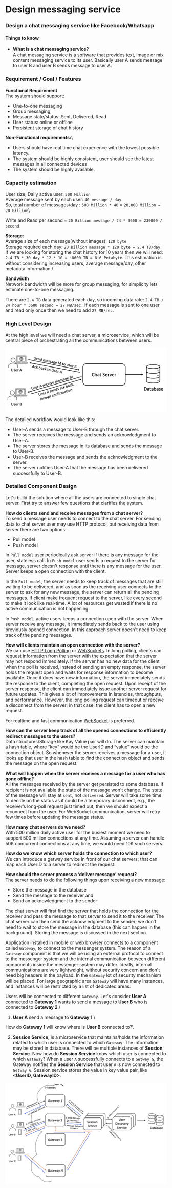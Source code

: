 # Design messaging service

### Design a chat messaging service like Facebook/Whatsapp

#### Things to know
* **What is a chat messaging service?**\
    A chat messaging service is a software that provides text, image or mix content messaging service to its user. Basically user A sends message to user B and user B sends message to user A.


### Requirement / Goal / Features
**Functional Requirement**\
The system should support:
* One-to-one messaging
* Group messaging, 
* Message state/status: Sent, Delivered, Read
* User status: online or offline
* Persistent storage of chat history

**Non-Functional requirements:**\ 
* Users should have real time chat experience with the lowest possible latency.
* The system should be highly consistent, user should see the latest messages in all connected devices
* The system should be highly available. 

### Capacity estimation
User size, Daily active user: `500 Million`\
Average message sent by each user: `40 message / day`\
So, total number of messages/day : `500 Million * 40` = `20,000 Million = 20 Billion`\

Write and Read per second = `20 Billion message / 24 * 3600 = 230000 / second` 

**Storage**:\
Average size of each message(without images): `120 byte`\
Storage required each day: `20 Billion message * 120 byte = 2.4 TB/day`\
If we are looking for storing the chat history for 10 years then we will need: `2.4 TB * 30 day * 12 * 10 = ~8600 TB = 8.6 Petabyte`. This estimation is without considering increasing users, average message/day, other metadata information.\

**Bandwidth**\
Network bandwidth will be more for group messaging, for simplicity lets estimate one-to-one messaging.

There are `2.4 TB` data generated each day, so incoming data rate: `2.4 TB / 24 hour * 3600 second = 27 MB/sec.` If each message is sent to one user and read only once then we need to add `27 MB/sec`.

### High Level Design
At the high level we will need a chat server, a microservice, which will be central piece of orchestrating all the communications between users. 

![High level diagram](./images/high-level-diagram.png)

The detailed workflow would look like this:
* User-A sends a message to User-B through the chat server.
* The server receives the message and sends an acknowledgment to User-A.
* The server stores the message in its database and sends the message to User-B.
* User-B receives the message and sends the acknowledgment to the server.
* The server notifies User-A that the message has been delivered successfully to User-B.

### Detailed Component Design
Let's build the solution where all the users are connected to single chat server. First try to answer few questions 
that clarifies the system. 

**How do clients send and receive messages from a chat server?**\
To send a message user needs to connect to the chat server. For sending data to chat server 
user may use HTTP protocol, but receiving data from server there are two options:
- Pull model
- Push model

In `Pull model` user periodically ask server if there is any message for the user, stateless call.
In `Push model` user sends a request to the server for message, server doesn't response until there 
is any message for the user. Server keeps a open connection with the client.

In the `Pull model`, the server needs to keep track of messages that are still waiting to be delivered, 
and as soon as the receiving user connects to the server to ask for any new message, the server can 
return all the pending messages. If client make frequent request to the server, like every second to make 
it look like real-time. A lot of resources get wasted if there is no active communication is not happening. 

In `Push model`, active users keeps a connection open with the server. When server receive any message, it immediately
sends back to the user using previously opened connection. In this approach server doesn't need to keep track of the pending 
messages.


**How will clients maintain an open connection with the server?**\
We can use [HTTP Long Polling](https://en.wikipedia.org/wiki/Push_technology#Long_polling) or [WebSockets](https://en.wikipedia.org/wiki/WebSocket). In long polling, clients can request information from the 
server with the expectation that the server may not respond immediately. If the server has no new data for 
the client when the poll is received, instead of sending an empty response, the server holds the request open 
and waits for response information to become available. Once it does have new information, the server immediately 
sends the response to the client, completing the open request. Upon receipt of the server response, the client can 
immediately issue another server request for future updates. This gives a lot of improvements in latencies, 
throughputs, and performance. However, the long polling request can timeout or receive a disconnect from the server; 
in that case, the client has to open a new request.

For realtime and fast communication [WebSocket](https://en.wikipedia.org/wiki/WebSocket) is preferred.


**How can the server keep track of all the opened connections to efficiently redirect messages to the users?**\
Data structures/Storage like Kay Value pair will do. The server can maintain a hash table, where “key” would be the UserID and 
“value” would be the connection object. So whenever the server receives a message for a user, it looks up that user in 
the hash table to find the connection object and sends the message on the open request. 


**What will happen when the server receives a message for a user who has gone offline?**\
All the messages received by the server get persisted to some database. If recipient is not available the state of the message won't change. 
The state of the message will stay at `sent`, not `delivered`. Server will take some time to decide on the status as it could be a 
temporary disconnect, e.g., the receiver’s long-poll request just timed out, then we should expect a reconnect from 
the user. For WebSocket communication, server will retry few times before updating the message status.


**How many chat servers do we need?**\
With 500 million daily active user for the busiest moment we need to support 500 million connections at any time. 
Assuming a server can handle 50K concurrent connections at any time, we would need 10K such servers.


**How do we know which server holds the connection to which user?**\
We can introduce a getway service in front of our chat servers; that can map each UserID to a server to 
redirect the request.


**How should the server process a ‘deliver message’ request?**\
The server needs to do the following things upon receiving a new message: 
- Store the message in the database
- Send the message to the receiver and 
- Send an acknowledgment to the sender

The chat server will first find the server that holds the connection for the receiver and pass the message to that server to send it to the receiver. 
The chat server can then send the acknowledgment to the sender; we don’t need to wait to store the message in the database (this can happen in the background). Storing the message is discussed in the next section.


Application installed in mobile or web browser connects to a component called `Gateway`, to connect to the messenger system.
The reason of a `Gateway` component is that we will be using an external protocol to connect to the messenger system and the internal 
communication between different components inside the messenger system may differ. Ideally, internal communications are very lightweight, without security concern and don't need big headers in the payload.
In the `Gateway` lot of security mechanism will be placed. 
For large geographic area `Gateway` will have many instances, and instances will be restricted by a list of dedicated areas.   

Users will be connected to different `Gateway`. Let's consider **User A** connected to **Gateway 1** wants to send a message to **User B** who is 
connected to **Gateway 2**.\
1. **User A** send a message to **Gateway 1** \
  
How do **Gateway 1** will know where is **User B** connected to?\
   
   
2. **Session Service**, is a microservice that maintains/holds the information related to which user is connected to which `Gateway`.
The information may be stored in database. There will be multiple instances of **Session Service**. 
Now how do **Session Service** know which user is connected to which `Gateway`? When a user `A` successfully connects to a `Getway G`, the Gateway 
notifies the **Session Service** that user `A` is now connected to `Getway G`. Session service stores the value in key value pair, like **<UserID, GatewayID>**.

![Detailed Diagram](./images/detailed-diagram-1.png)





